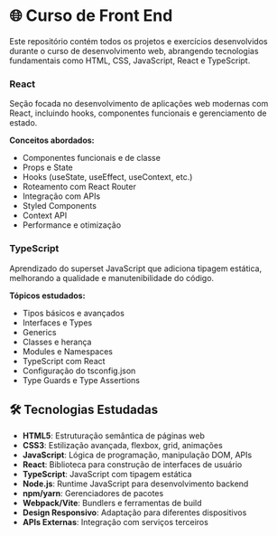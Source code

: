# 🌐 Curso de Front End

Este repositório contém todos os projetos e exercícios desenvolvidos durante o curso de desenvolvimento web, abrangendo tecnologias fundamentais como HTML, CSS, JavaScript, React e TypeScript.

### React
Seção focada no desenvolvimento de aplicações web modernas com React, incluindo hooks, componentes funcionais e gerenciamento de estado.

**Conceitos abordados:**
- Componentes funcionais e de classe
- Props e State
- Hooks (useState, useEffect, useContext, etc.)
- Roteamento com React Router
- Integração com APIs
- Styled Components
- Context API
- Performance e otimização

### TypeScript
Aprendizado do superset JavaScript que adiciona tipagem estática, melhorando a qualidade e manutenibilidade do código.

**Tópicos estudados:**
- Tipos básicos e avançados
- Interfaces e Types
- Generics
- Classes e herança
- Modules e Namespaces
- TypeScript com React
- Configuração do tsconfig.json
- Type Guards e Type Assertions

## 🛠️ Tecnologias Estudadas

- **HTML5**: Estruturação semântica de páginas web
- **CSS3**: Estilização avançada, flexbox, grid, animações
- **JavaScript**: Lógica de programação, manipulação DOM, APIs
- **React**: Biblioteca para construção de interfaces de usuário
- **TypeScript**: JavaScript com tipagem estática
- **Node.js**: Runtime JavaScript para desenvolvimento backend
- **npm/yarn**: Gerenciadores de pacotes
- **Webpack/Vite**: Bundlers e ferramentas de build
- **Design Responsivo**: Adaptação para diferentes dispositivos
- **APIs Externas**: Integração com serviços terceiros

